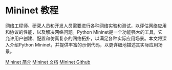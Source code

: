 # Mininet 教程

<show-structure depth="2"/>

网络工程师、研究人员和开发人员需要进行各种网络实验和测试，以评估网络应用和协议的性能，以及解决网络问题。Python Mininet是一个功能强大的工具，它允许用户创建、配置和仿真复杂的网络拓扑，以满足各种实际应用场景。本文将深入介绍Python Mininet，并提供丰富的示例代码，以更详细地描述其实际应用场景。


<seealso>
<category ref="ref_docs">
    <a href="https://mp.weixin.qq.com/s/E7BOsk1bSWhcPv3Iz13faw">Mininet 简介</a>
    <a href="https://github.com/mininet/mininet/wiki/FAQ">Mininet 文档</a>
</category>
<category ref="ref_github">
    <a href="https://github.com/mininet/mininet">Mininet Github</a>
</category>
<category ref="ref_issues"></category>
<category ref="ref_hf"></category>
<category ref="ref_ms"></category>
</seealso>